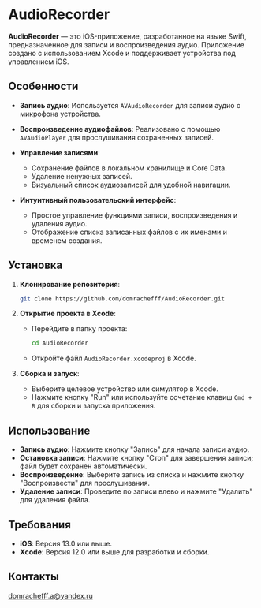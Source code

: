 # AudioRecorder

**AudioRecorder** — это iOS-приложение, разработанное на языке Swift, предназначенное для записи и воспроизведения аудио. 
Приложение создано с использованием Xcode и поддерживает устройства под управлением iOS.

## Особенности

- **Запись аудио**: 
  Используется `AVAudioRecorder` для записи аудио с микрофона устройства.
  
- **Воспроизведение аудиофайлов**: 
  Реализовано с помощью `AVAudioPlayer` для прослушивания сохраненных записей.

- **Управление записями**:
  - Сохранение файлов в локальном хранилище и Core Data.
  - Удаление ненужных записей.
  - Визуальный список аудиозаписей для удобной навигации.

- **Интуитивный пользовательский интерфейс**:
  - Простое управление функциями записи, воспроизведения и удаления аудио.
  - Отображение списка записанных файлов с их именами и временем создания.

## Установка

1. **Клонирование репозитория**:

   ```bash
   git clone https://github.com/domrachefff/AudioRecorder.git
   ```

2. **Открытие проекта в Xcode**:

   - Перейдите в папку проекта:

     ```bash
     cd AudioRecorder
     ```

   - Откройте файл `AudioRecorder.xcodeproj` в Xcode.

3. **Сборка и запуск**:

   - Выберите целевое устройство или симулятор в Xcode.
   - Нажмите кнопку "Run" или используйте сочетание клавиш `Cmd + R` для сборки и запуска приложения.

## Использование

- **Запись аудио**: Нажмите кнопку "Запись" для начала записи аудио.
- **Остановка записи**: Нажмите кнопку "Стоп" для завершения записи; файл будет сохранен автоматически.
- **Воспроизведение**: Выберите запись из списка и нажмите кнопку "Воспроизвести" для прослушивания.
- **Удаление записи**: Проведите по записи влево и нажмите "Удалить" для удаления файла.

## Требования

- **iOS**: Версия 13.0 или выше.
- **Xcode**: Версия 12.0 или выше для разработки и сборки.


## Контакты

domrachefff.a@yandex.ru


